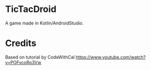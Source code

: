 # TicTacDroid
A game made in Kotlin/AndroidStudio.

# Credits
Based on tutorial by CodeWithCal https://www.youtube.com/watch?v=POFvcoRo3Vw 
